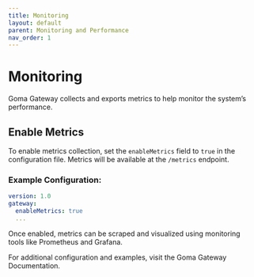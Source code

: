 ```yaml
---
title: Monitoring
layout: default
parent: Monitoring and Performance
nav_order: 1
---
```



# Monitoring

Goma Gateway collects and exports metrics to help monitor the system’s performance.

## Enable Metrics

To enable metrics collection, set the `enableMetrics` field to `true` in the configuration file. Metrics will be available at the `/metrics` endpoint.

### Example Configuration:

```yaml
version: 1.0
gateway:
  enableMetrics: true
  ...
```
Once enabled, metrics can be scraped and visualized using monitoring tools like Prometheus and Grafana.

For additional configuration and examples, visit the Goma Gateway Documentation.

